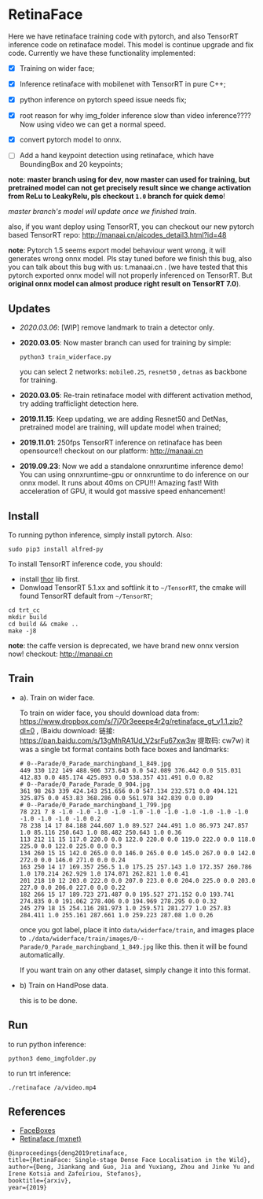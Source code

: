 # RetinaFace

Here we have retinaface training code with pytorch, and also TensorRT inference code on retinaface model. This model is continue upgrade and fix code. Currently we have these functionality implemented:

- [x] Training on wider face;
- [x] Inference retinaface with mobilenet with TensorRT in pure C++;
- [x] python inference on pytorch speed issue needs fix;
- [x] root reason for why img_folder inference slow than video inference????  Now using video we can get a normal speed.
- [x] convert pytorch model to onnx.

- [ ] Add a hand keypoint detection using retinaface, which have BoundingBox and  20 keypoints;

**note**: **master branch using for dev, now master can used for training, but pretrained model can not get precisely result since we change activation from ReLu to LeakyRelu, pls checkout `1.0` branch for quick demo**!

*master branch's model will update once we finished train*.

also, if you want deploy using TensorRT, you can checkout our new pytorch based TensorRT repo: http://manaai.cn/aicodes_detail3.html?id=48

**note**: Pytorch 1.5 seems export model behaviour went wrong, it will generates wrong onnx model. Pls stay tuned before we finish this bug, also you can talk about this bug with us: t.manaai.cn . (we have tested that this pytorch exported onnx model will not properly inferenced on TensorRT. But **original onnx model can almost produce right result on TensorRT 7.0**).



## Updates


- *2020.03.06*: [WIP] remove landmark to train a detector only.

- **2020.03.05**: Now master branch can used for training by simple:

  ```
  python3 train_widerface.py
  ```

  you can select 2 networks: `mobile0.25`, `resnet50` , `detnas` as backbone for training.

- **2020.03.05**: Re-train retinaface model with different activation method, try adding trafficlight detection here.

- **2019.11.15**: Keep updating, we are adding Resnet50 and DetNas, pretrained model are training, will update model when trained;

- **2019.11.01**: 250fps TensorRT inference on retinaface has been opensource!! checkout on our platform: http://manaai.cn

- **2019.09.23**: Now we add a standalone onnxruntime inference demo! You can using onnxruntime-gpu or onnxruntime to do inference on our onnx model. It runs about 40ms on CPU!!! Amazing fast! With acceleration of GPU, it would got massive speed enhancement!



## Install

To running python inference, simply install pytorch. Also:

````
sudo pip3 install alfred-py
````

To install TensorRT inference code, you should:

- install [thor](https://github.com/jinfagang/thor) lib first.
- Donwload TensorRT 5.1.xx and softlink it to `~/TensorRT`, the cmake will found TensorRT default from `~/TensorRT`;

```
cd trt_cc
mkdir build
cd build && cmake ..
make -j8
```

**note**: the caffe version is deprecated, we have brand new onnx version now! checkout: http://manaai.cn



## Train

- a). Train on wider face.

  To train on wider face, you should download data from: https://www.dropbox.com/s/7j70r3eeepe4r2g/retinaface_gt_v1.1.zip?dl=0 , (Baidu download: 链接: https://pan.baidu.com/s/13gMhRA1Ud_V2srFu67xw3w 提取码: cw7w) it was a single txt format contains both face boxes and landmarks:

  ```
  # 0--Parade/0_Parade_marchingband_1_849.jpg
  449 330 122 149 488.906 373.643 0.0 542.089 376.442 0.0 515.031 412.83 0.0 485.174 425.893 0.0 538.357 431.491 0.0 0.82
  # 0--Parade/0_Parade_Parade_0_904.jpg
  361 98 263 339 424.143 251.656 0.0 547.134 232.571 0.0 494.121 325.875 0.0 453.83 368.286 0.0 561.978 342.839 0.0 0.89
  # 0--Parade/0_Parade_marchingband_1_799.jpg
  78 221 7 8 -1.0 -1.0 -1.0 -1.0 -1.0 -1.0 -1.0 -1.0 -1.0 -1.0 -1.0 -1.0 -1.0 -1.0 -1.0 0.2
  78 238 14 17 84.188 244.607 1.0 89.527 244.491 1.0 86.973 247.857 1.0 85.116 250.643 1.0 88.482 250.643 1.0 0.36
  113 212 11 15 117.0 220.0 0.0 122.0 220.0 0.0 119.0 222.0 0.0 118.0 225.0 0.0 122.0 225.0 0.0 0.3
  134 260 15 15 142.0 265.0 0.0 146.0 265.0 0.0 145.0 267.0 0.0 142.0 272.0 0.0 146.0 271.0 0.0 0.24
  163 250 14 17 169.357 256.5 1.0 175.25 257.143 1.0 172.357 260.786 1.0 170.214 262.929 1.0 174.071 262.821 1.0 0.41
  201 218 10 12 203.0 222.0 0.0 207.0 223.0 0.0 204.0 225.0 0.0 203.0 227.0 0.0 206.0 227.0 0.0 0.22
  182 266 15 17 189.723 271.487 0.0 195.527 271.152 0.0 193.741 274.835 0.0 191.062 278.406 0.0 194.969 278.295 0.0 0.32
  245 279 18 15 254.116 281.973 1.0 259.571 281.277 1.0 257.83 284.411 1.0 255.161 287.661 1.0 259.223 287.08 1.0 0.26
  ```

  once you got label, place it into `data/widerface/train`, and images place to `./data/widerface/train/images/0--Parade/0_Parade_marchingband_1_849.jpg` like this. then it will be found automatically.

  If you want train on any other dataset, simply change it into this format.

- b) Train on HandPose data.

  this is to be done.



## Run

to run python inference:

```
python3 demo_imgfolder.py
```

to run trt inference:

```
./retinaface /a/video.mp4
```





## References
- [FaceBoxes](https://github.com/zisianw/FaceBoxes.PyTorch)
- [Retinaface (mxnet)](https://github.com/deepinsight/insightface/tree/master/RetinaFace)
```
@inproceedings{deng2019retinaface,
title={RetinaFace: Single-stage Dense Face Localisation in the Wild},
author={Deng, Jiankang and Guo, Jia and Yuxiang, Zhou and Jinke Yu and Irene Kotsia and Zafeiriou, Stefanos},
booktitle={arxiv},
year={2019}
```
